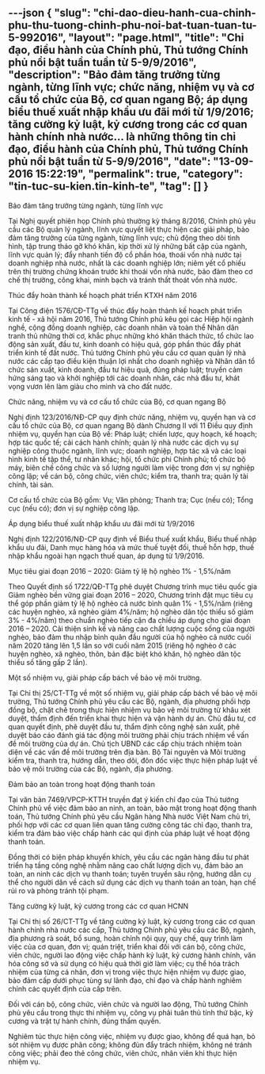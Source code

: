 ---json
{
    "slug": "chi-dao-dieu-hanh-cua-chinh-phu-thu-tuong-chinh-phu-noi-bat-tuan-tuan-tu-5-992016",
    "layout": "page.html",
    "title": "Chỉ đạo, điều hành của Chính phủ, Thủ tướng Chính phủ nổi bật tuần tuần từ 5-9/9/2016",
    "description": "Bảo đảm tăng trưởng từng ngành, từng lĩnh vực; chức năng, nhiệm vụ và cơ cấu tổ chức của Bộ, cơ quan ngang Bộ; áp dụng biểu thuế xuất nhập khẩu ưu đãi mới từ 1/9/2016; tăng cường kỷ luật, kỷ cương trong các cơ quan hành chính nhà nước... là những thông tin chỉ đạo, điều hành của Chính phủ, Thủ tướng Chính phủ nổi bật tuần từ 5-9/9/2016",
    "date": "13-09-2016 15:22:19",
    "permalink": true,
    "category": "tin-tuc-su-kien.tin-kinh-te",
    "tag": []
}
---
Bảo đảm tăng trưởng từng ngành, từng lĩnh vực
 
Tại Nghị quyết phiên họp Chính phủ thường kỳ tháng 8/2016, Chính phủ yêu cầu các Bộ quản lý ngành, lĩnh vực quyết liệt thực hiện các giải pháp, bảo đảm tăng trưởng của từng ngành, từng lĩnh vực; chủ động theo dõi tình hình, tập trung tháo gỡ khó khăn, kịp thời xử lý những bất cập của ngành, lĩnh vực quản lý; đẩy nhanh tiến độ cổ phần hóa, thoái vốn nhà nước tại doanh nghiệp nhà nước, nhất là các doanh nghiệp lớn; niêm yết cổ phiếu trên thị trường chứng khoán trước khi thoái vốn nhà nước, bảo đảm theo cơ chế thị trường, công khai, minh bạch và tránh thất thoát vốn nhà nước.
 
Thúc đẩy hoàn thành kế hoạch phát triển KTXH năm 2016
 
Tại Công điện 1576/CĐ-TTg về thúc đẩy hoàn thành kế hoạch phát triển kinh tế - xã hội năm 2016, Thủ tướng Chính phủ kêu gọi các Hiệp hội ngành nghề, cộng đồng doanh nghiệp, các doanh nhân và toàn thể Nhân dân tranh thủ những thời cơ, khắc phục những khó khăn thách thức, tổ chức lao động sản xuất, đầu tư, kinh doanh có hiệu quả, góp phần thúc đẩy phát triển kinh tế đất nước. Thủ tướng Chính phủ yêu cầu cơ quan quản lý nhà nước các cấp tạo điều kiện thuận lợi nhất cho doanh nghiệp và Nhân dân tổ chức sản xuất, kinh doanh, đầu tư hiệu quả, đúng pháp luật; truyền cảm hứng sáng tạo và khởi nghiệp tới các doanh nhân, các nhà đầu tư, khát vọng vươn lên làm giàu cho mình và cho đất nước.
 
Chức năng, nhiệm vụ và cơ cấu tổ chức của Bộ, cơ quan ngang Bộ
 
Nghị định 123/2016/NĐ-CP quy định chức năng, nhiệm vụ, quyền hạn và cơ cấu tổ chức của Bộ, cơ quan ngang Bộ dành Chương II với 11 Điều quy định nhiệm vụ, quyền hạn của Bộ về: Pháp luật; chiến lược, quy hoạch, kế hoạch; hợp tác quốc tế; cải cách hành chính; quản lý nhà nước các dịch vụ sự nghiệp công thuộc ngành, lĩnh vực; doanh nghiệp, hợp tác xã và các loại hình kinh tế tập thể, tư nhân khác; hội, tổ chức phi Chính phủ; tổ chức bộ máy, biên chế công chức và số lượng người làm việc trong đơn vị sự nghiệp công lập; về cán bộ, công chức, viên chức; kiểm tra, thanh tra; quản lý tài chính, tài sản.
 
Cơ cấu tổ chức của Bộ gồm: Vụ; Văn phòng; Thanh tra; Cục (nếu có); Tổng cục (nếu có); đơn vị sự nghiệp công lập.
 
Áp dụng biểu thuế xuất nhập khẩu ưu đãi mới từ 1/9/2016
 
Nghị định 122/2016/NĐ-CP quy định về Biểu thuế xuất khẩu, Biểu thuế nhập khẩu ưu đãi, Danh mục hàng hóa và mức thuế tuyệt đối, thuế hỗn hợp, thuế nhập khẩu ngoài hạn ngạch thuế quan, áp dụng từ 1/9/2016.
 
Mục tiêu giai đoạn 2016 – 2020: Giảm tỷ lệ hộ nghèo 1% - 1,5%/năm
 
Theo Quyết định số 1722/QĐ-TTg phê duyệt Chương trình mục tiêu quốc gia Giảm nghèo bền vững giai đoạn 2016 – 2020, Chương trình đặt mục tiêu cụ thể góp phần giảm tỷ lệ hộ nghèo cả nước bình quân 1% - 1,5%/năm (riêng các huyện nghèo, xã nghèo giảm 4%/năm; hộ nghèo dân tộc thiểu số giảm 3% - 4%/năm) theo chuẩn nghèo tiếp cận đa chiều áp dụng cho giai đoạn 2016 – 2020. Cải thiện sinh kế và nâng cao chất lượng cuộc sống của người nghèo, bảo đảm thu nhập bình quân đầu người của hộ nghèo cả nước cuối năm 2020 tăng lên 1,5 lần so với cuối năm 2015 (riêng hộ nghèo ở các huyện nghèo, xã nghèo, thôn, bản đặc biệt khó khăn, hộ nghèo dân tộc thiểu số tăng gấp 2 lần).
 
Một số nhiệm vụ, giải pháp cấp bách về bảo vệ môi trường.
 
Tại Chỉ thị 25/CT-TTg về một số nhiệm vụ, giải pháp cấp bách về bảo vệ môi trường, Thủ tướng Chính phủ yêu cầu các Bộ, ngành, địa phương phối hợp đồng bộ, chặt chẽ trong thực hiện nhiệm vụ bảo vệ môi trường từ khâu xét duyệt, thẩm định đến triển khai thực hiện và vận hành dự án. Chủ đầu tư, cơ quan quyết định, phê duyệt đầu tư, thẩm định công nghệ sản xuất, phê duyệt báo cáo đánh giá tác động môi trường phải chịu trách nhiệm về vấn đề môi trường của dự án. Chủ tịch UBND các cấp chịu trách nhiệm toàn diện về các vấn đề môi trường trên địa bàn. Bộ Tài nguyên và Môi trường kiểm tra, thanh tra, hướng dẫn, theo dõi, đôn đốc việc thực hiện pháp luật về bảo vệ môi trường của các Bộ, ngành, địa phương.


Đảm bảo an toàn trong hoạt động thanh toán
 
Tại văn bản 7469/VPCP-KTTH truyền đạt ý kiến chỉ đạo của Thủ tướng Chính phủ về việc đảm bảo an ninh, an toàn, bảo mật trong hoạt động thanh toán, Thủ tướng Chính phủ yêu cầu Ngân hàng Nhà nước Việt Nam chủ trì, phối hợp với các cơ quan liên quan tăng cường công tác chỉ đạo, thanh tra, kiểm tra đảm bảo việc chấp hành các qui định của pháp luật về hoạt động thanh toán.
 
Đồng thời có biện pháp khuyến khích, yêu cầu các ngân hàng đầu tư phát triển hạ tầng công nghệ nhằm nâng cao chất lượng dịch vụ, đảm bảo an toàn, an ninh các dịch vụ thanh toán; tuyên truyền sâu rộng, hướng dẫn cụ thể cho người dân về cách sử dụng các dịch vụ thanh toán an toàn, hạn chế rủi ro và phòng tránh tội phạm.
 
Tăng cường kỷ luật, kỷ cương trong các cơ quan HCNN
 
Tại Chỉ thị số 26/CT-TTg về tăng cường kỷ luật, kỷ cương trong các cơ quan hành chính nhà nước các cấp, Thủ tướng Chính phủ yêu cầu các Bộ, ngành, địa phương rà soát, bổ sung, hoàn chỉnh nội quy, quy chế, quy trình làm việc của cơ quan, đơn vị; quán triệt, triển khai đối với cán bộ, công chức, viên chức, người lao động việc chấp hành kỷ luật, kỷ cương hành chính, văn hóa công sở và sử dụng có hiệu quả thời giờ làm việc; cụ thể hóa trách nhiệm của từng cá nhân, đơn vị trong việc thực hiện nhiệm vụ được giao, bảo đảm cấp dưới phục tùng sự lãnh đạo, chỉ đạo và chấp hành nghiêm chỉnh các quyết định của cấp trên.
 
Đối với cán bộ, công chức, viên chức và người lao động, Thủ tướng Chính phủ yêu cầu trong thực thi nhiệm vụ, công vụ phải tuân thủ tính thứ bậc, kỷ cương và trật tự hành chính, đúng thẩm quyền.
 
Nghiêm túc thực hiện công việc, nhiệm vụ được giao, không để quá hạn, bỏ sót nhiệm vụ được phân công; không đùn đẩy trách nhiệm, không né tránh công việc; phải đeo thẻ công chức, viên chức, nhân viên khi thực hiện nhiệm vụ.